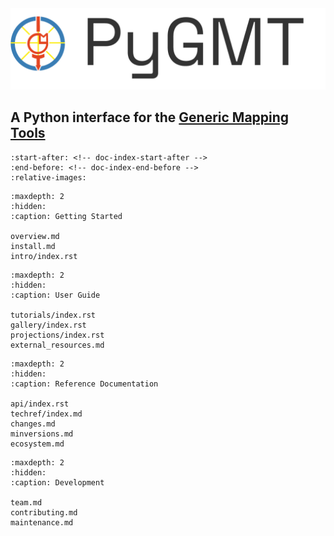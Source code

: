 ```{title} Home
```

<div class="banner">
    <img src="_static/pygmt_logo.png" alt="PyGMT Logo" style="width: 600px; height: auto;">
    <h2>
        A Python interface for the
        <a href="https://www.generic-mapping-tools.org/">Generic Mapping Tools</a>
    </h2>
</div>

```{include} ../README.md
:start-after: <!-- doc-index-start-after -->
:end-before: <!-- doc-index-end-before -->
:relative-images:
```

```{toctree}
:maxdepth: 2
:hidden:
:caption: Getting Started

overview.md
install.md
intro/index.rst
```

```{toctree}
:maxdepth: 2
:hidden:
:caption: User Guide

tutorials/index.rst
gallery/index.rst
projections/index.rst
external_resources.md
```

```{toctree}
:maxdepth: 2
:hidden:
:caption: Reference Documentation

api/index.rst
techref/index.md
changes.md
minversions.md
ecosystem.md
```

```{toctree}
:maxdepth: 2
:hidden:
:caption: Development

team.md
contributing.md
maintenance.md
```
